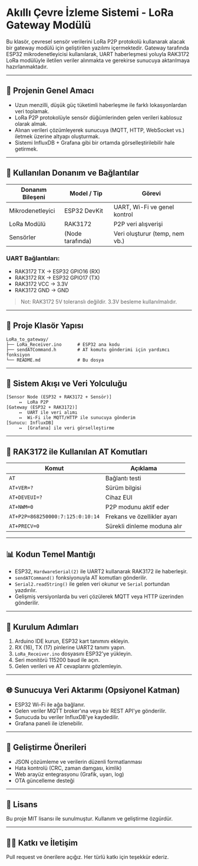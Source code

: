 # Akıllı Çevre İzleme Sistemi - LoRa Gateway Modülü

Bu klasör, çevresel sensör verilerini LoRa P2P protokolü kullanarak alacak bir gateway modülü için geliştirilen yazılımı içermektedir. Gateway tarafında ESP32 mikrodenetleyicisi kullanılarak, UART haberleşmesi yoluyla RAK3172 LoRa modülüyle iletilen veriler alınmakta ve gerekirse sunucuya aktarılmaya hazırlanmaktadır.

---

## 📍 Projenin Genel Amacı

* Uzun menzilli, düşük güç tüketimli haberleşme ile farklı lokasyonlardan veri toplamak.
* LoRa P2P protokolüyle sensör düğümlerinden gelen verileri kablosuz olarak almak.
* Alınan verileri çözümleyerek sunucuya (MQTT, HTTP, WebSocket vs.) iletmek üzerine altyapı oluşturmak.
* Sistemi InfluxDB + Grafana gibi bir ortamda görselleştirilebilir hale getirmek.

---

## 🔧 Kullanılan Donanım ve Bağlantılar

| Donanım Bileşeni | Model / Tip      | Görevi                         |
| ---------------- | ---------------- | ------------------------------ |
| Mikrodenetleyici | ESP32 DevKit     | UART, Wi-Fi ve genel kontrol   |
| LoRa Modülü      | RAK3172          | P2P veri alışverişi            |
| Sensörler        | (Node tarafında) | Veri oluşturur (temp, nem vb.) |

### UART Bağlantıları:

* RAK3172 TX  →  ESP32 GPIO16 (RX)
* RAK3172 RX  →  ESP32 GPIO17 (TX)
* RAK3172 VCC →  3.3V
* RAK3172 GND →  GND

> Not: RAK3172 5V toleranslı değildir. 3.3V besleme kullanılmalıdır.

---

## 📁 Proje Klasör Yapısı

```
LoRa_to_gateway/
├── LoRa_Receiver.ino      # ESP32 ana kodu
├── sendATCommand.h        # AT komutu gönderimi için yardımcı fonksiyon
└── README.md              # Bu dosya
```

---

## 🚀 Sistem Akışı ve Veri Yolculuğu

```
[Sensor Node (ESP32 + RAK3172 + Sensör)]
     ↦  LoRa P2P
[Gateway (ESP32 + RAK3172)]
     ↦  UART ile veri alımı
     ↦  Wi-Fi ile MQTT/HTTP ile sunucuya gönderim
[Sunucu: InfluxDB]
     ↦  [Grafana] ile veri görselleştirme
```

---

## 📃 RAK3172 ile Kullanılan AT Komutları

| Komut                            | Açıklama                    |
| -------------------------------- | --------------------------- |
| `AT`                             | Bağlantı testi              |
| `AT+VER=?`                       | Sürüm bilgisi               |
| `AT+DEVEUI=?`                    | Cihaz EUI                   |
| `AT+NWM=0`                       | P2P modunu aktif eder       |
| `AT+P2P=868250000:7:125:0:10:14` | Frekans ve özellikler ayarı |
| `AT+PRECV=0`                     | Sürekli dinleme moduna alır |

---

## 📊 Kodun Temel Mantığı

* ESP32, `HardwareSerial(2)` ile UART2 kullanarak RAK3172 ile haberleşir.
* `sendATCommand()` fonksiyonuyla AT komutları gönderilir.
* `Serial2.readString()` ile gelen veri okunur ve `Serial` portundan yazdırılır.
* Gelişmiş versiyonlarda bu veri çözülerek MQTT veya HTTP üzerinden gönderilir.

---

## 📝 Kurulum Adımları

1. Arduino IDE kurun, ESP32 kart tanımını ekleyin.
2. RX (16), TX (17) pinlerine UART2 tanımı yapın.
3. `LoRa_Receiver.ino` dosyasını ESP32'ye yükleyin.
4. Seri monitörü 115200 baud ile açın.
5. Gelen verileri ve AT cevaplarını gözlemleyin.

---

## 🌐 Sunucuya Veri Aktarımı (Opsiyonel Katman)

* ESP32 Wi-Fi ile ağa bağlanır.
* Gelen veriler MQTT broker'ına veya bir REST API'ye gönderilir.
* Sunucuda bu veriler InfluxDB'ye kaydedilir.
* Grafana paneli ile izlenebilir.

---

## 🔄 Geliştirme Önerileri

* JSON çözümleme ve verilerin düzenli formatlanması
* Hata kontrolü (CRC, zaman damgası, kimlik)
* Web arayüz entegrasyonu (Grafik, uyarı, log)
* OTA güncelleme desteği

---

## 📅 Lisans

Bu proje MIT lisansı ile sunulmuştur. Kullanım ve geliştirme özgürdür.

---

## 👨‍💻 Katkı ve İletişim

Pull request ve önerilere açığız. Her türlü katkı için teşekkür ederiz.

```
```
